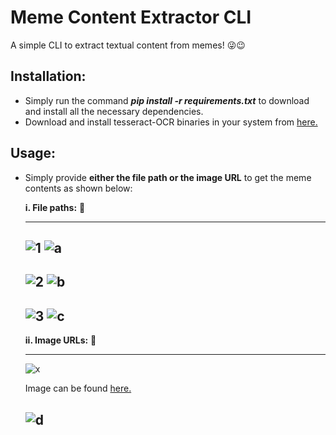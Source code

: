 # Meme Content Extractor CLI 

A simple CLI to extract textual content from memes! 😜😉

## Installation:
* Simply run the command ***pip install -r requirements.txt*** to download and install all the necessary dependencies.
* Download and install tesseract-OCR binaries in your system from [here.](https://github.com/UB-Mannheim/tesseract/wiki)

## Usage:
* Simply provide **either the file path or the image URL** to get the meme contents as shown below:
 
  **i. File paths:** 🔗
  
  -------------------
  ![1](https://user-images.githubusercontent.com/29462447/147693829-30275f77-99d5-47ca-a13e-3ed3dc46fb98.png)
  ![a](https://user-images.githubusercontent.com/29462447/147693767-237a91d0-72e5-4526-97be-4f28c275b835.png)
  -------------------
  
  ![2](https://user-images.githubusercontent.com/29462447/147693824-81fcd902-ebb6-48b5-9591-2ba8dd22b42a.png)
  ![b](https://user-images.githubusercontent.com/29462447/147693769-5bacd991-6a1a-4283-a19d-993b4959ac5e.png)
  -------------------
  
  ![3](https://user-images.githubusercontent.com/29462447/147693828-dc4a0bb6-da53-4df0-b744-3994c3df5fff.jpg)
  ![c](https://user-images.githubusercontent.com/29462447/147693770-84931475-f95a-49ba-8cba-e0efe74d3b82.png)
  -------------------
  
  **ii. Image URLs:** 🔗
  
  -------------------
  ![x](https://user-images.githubusercontent.com/29462447/147694103-d398fdc8-96d8-4a84-9b65-724428820385.png)
  
  Image can be found [here.](https://thumbor.granitemedia.com/img/naZBTHB_x65YOhyqeVtgWI_vN5k=/874x404/filters:quality(80)/granite-web-prod/77/68/7768e9b6286444ad8d169d25146474e9.jpeg)
  
  ![d](https://user-images.githubusercontent.com/29462447/147693765-47e652fc-64ab-4260-8e1b-e29b44896ff0.png)
  -------------------
  

